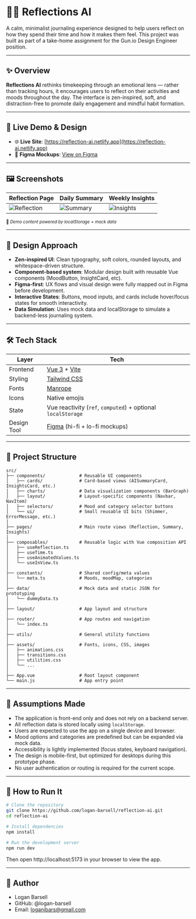 # 🧘‍♂️ Reflections AI

A calm, minimalist journaling experience designed to help users reflect on how they spend their time and how it makes them feel. This project was built as part of a take-home assignment for the Gun.io Design Engineer position.

---

## ✨ Overview

**Reflections AI** rethinks timekeeping through an emotional lens — rather than tracking hours, it encourages users to reflect on their activities and moods throughout the day. The interface is zen-inspired, soft, and distraction-free to promote daily engagement and mindful habit formation.

---

## 🔗 Live Demo & Design

- 🌐 **Live Site**: [https://reflection-ai.netlify.app](https://reflection-ai.netlify.app)
- 🎨 **Figma Mockups**: [View on Figma](https://www.figma.com/design/ccDrJ5hsrKoGkyPSd6wDOL/Reflections-AI---Time-Reflections-Application?node-id=0-1&m=dev&t=J2WIkVpMXwfLWfEQ-1)

---

## 🖼️ Screenshots

| Reflection Page                                        | Daily Summary                                    | Weekly Insights                                    |
| ------------------------------------------------------ | ------------------------------------------------ | -------------------------------------------------- |
| ![Reflection](./public/screenshots/ReflectionPage.png) | ![Summary](./public/screenshots/SummaryPage.png) | ![Insights](./public/screenshots/InsightsPage.png) |

<sub>📸 _Demo content powered by localStorage + mock data_</sub>

---

## 🌿 Design Approach

- **Zen-inspired UI**: Clean typography, soft colors, rounded layouts, and whitespace-driven structure.
- **Component-based system**: Modular design built with reusable Vue components (MoodButton, InsightCard, etc).
- **Figma-first**: UX flows and visual design were fully mapped out in Figma before development.
- **Interactive States**: Buttons, mood inputs, and cards include hover/focus states for smooth interactivity.
- **Data Simulation**: Uses mock data and localStorage to simulate a backend-less journaling system.

---

## 🛠 Tech Stack

| Layer       | Tech                                                         |
| ----------- | ------------------------------------------------------------ |
| Frontend    | [Vue 3](https://vuejs.org/) + [Vite](https://vitejs.dev/)    |
| Styling     | [Tailwind CSS](https://tailwindcss.com/)                     |
| Fonts       | [Manrope](https://fonts.google.com/specimen/Manrope)         |
| Icons       | Native emojis                                                |
| State       | Vue reactivity (`ref`, `computed`) + optional `localStorage` |
| Design Tool | [Figma](https://figma.com/) (hi-fi + lo-fi mockups)          |

---

## 📁 Project Structure

```text
src/
├── components/             # Reusable UI components
│   ├── cards/              # Card-based views (AISummaryCard, InsightsCard, etc.)
│   ├── charts/             # Data visualization components (BarGraph)
│   ├── layout/             # Layout-specific components (Navbar, NavItem)
│   ├── selectors/          # Mood and category selector buttons
│   └── ui/                 # Small reusable UI bits (Shimmer, ErrorMessage, etc.)
│
├── pages/                  # Main route views (Reflection, Summary, Insights)
│
├── composables/            # Reusable logic with Vue composition API
│   ├── useReflection.ts
│   ├── useTime.ts
│   ├── useAnimatedValues.ts
│   └── useInView.ts
│
├── constants/              # Shared config/meta values
│   └── meta.ts             # Moods, moodMap, categories
│
├── data/                   # Mock data and static JSON for prototyping
│   └── dummyData.ts
│
├── layout/                 # App layout and structure
│
├── router/                 # App routes and navigation
│   └── index.ts
│
├── utils/                  # General utility functions
│
├── assets/                 # Fonts, icons, CSS, images
│   ├── animations.css
│   ├── transitions.css
│   ├── utilities.css
│   └── ...
│
├── App.vue                 # Root layout component
└── main.js                 # App entry point

```

---

## 🤔 Assumptions Made

- The application is front-end only and does not rely on a backend server.
- All reflection data is stored locally using `localStorage`.
- Users are expected to use the app on a single device and browser.
- Mood options and categories are predefined but can be expanded via mock data.
- Accessibility is lightly implemented (focus states, keyboard navigation).
- The design is mobile-first, but optimized for desktops during this prototype phase.
- No user authentication or routing is required for the current scope.

---

## 🧪 How to Run It

```bash
# Clone the repository
git clone https://github.com/logan-barsell/reflection-ai.git
cd reflection-ai

# Install dependencies
npm install

# Run the development server
npm run dev
```

Then open http://localhost:5173 in your browser to view the app.

---

## 👤 Author

- Logan Barsell
- GitHub: @logan-barsell
- Email: loganjbars@gmail.com
